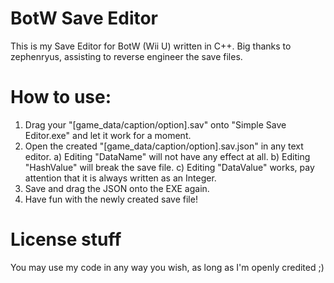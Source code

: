 # BotW Save Editor
This is my Save Editor for BotW (Wii U) written in C++.
Big thanks to zephenryus, assisting to reverse engineer the save files.

# How to use:
1.  Drag your "\[game_data/caption/option\].sav" onto "Simple Save Editor.exe" and let it work for a moment.
2.  Open the created "\[game_data/caption/option\].sav.json" in any text editor.
  a)  Editing "DataName" will not have any effect at all.
  b)  Editing "HashValue" will break the save file.
  c)  Editing "DataValue" works, pay attention that it is always written as an Integer.
3.  Save and drag the JSON onto the EXE again.
4.  Have fun with the newly created save file!

# License stuff
You may use my code in any way you wish, as long as I'm openly credited ;)
